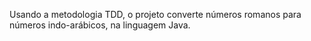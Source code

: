 
Usando a  metodologia TDD, o projeto converte números romanos para números indo-arábicos, na linguagem Java.
